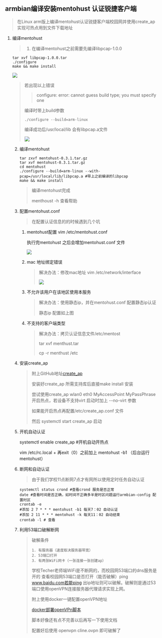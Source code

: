 

## armbian编译安装mentohust 认证锐捷客户端

> 在Linux arm版上编译mentohust认证锐捷客户端校园网并使用create_ap实现可热点用到文件下载地址



1. 编译mentohust

   > 1. 在编译mentohust之前需要先编译libpcap-1.0.0

   ```shell
   tar xvf libpcap-1.0.0.tar
   ./configure
   make && make install 
   ```



   ![](https://ws2.sinaimg.cn/large/006tNbRwgy1fx25dktsezj30ip0b3ta1.jpg)

   > 若出现以上错误
   >
   > >  configure: error: cannot guess build type; you must specify one
   >
   > 编译时带上build参数
   >
   > ```
   > ./configure --build=arm-linux
   > ```
   >
   > 编译成功后/usr/local/lib 会有libpcap.a文件
   >
   > ![](https://ws3.sinaimg.cn/large/006tNbRwgy1fx25hf4v7wj30h801iwel.jpg)

   2. 编译mentohust

      ```shell
      tar zxvf mentohust-0.3.1.tar.gz
      tar xvf mentohust-0.3.1.tar.gz
      cd mentohust
      ./configure --build=arm-linux --with-pcap=/usr/local/lib/libpcap.a #带上之前编译的libpcap
      make && make install
      ```

      > 编译mentohust完成
      >
      > menthoust -h 查看帮助

   3. 配置mentohust.conf

      > 在配置认证信息的的时候遇到几个坑

      1. mentohust配置 vim /etc/mentohust.conf

         执行完mentohust 之后会增加mentohust.conf 文件

         ![](https://ws4.sinaimg.cn/large/006tNbRwgy1fx25z9z63ij30kj0kfdkq.jpg)

      2. mac 地址绑定错误

         > 解决办法：修改mac地址 vim /etc/network/interface
         >
         > ![](https://ws4.sinaimg.cn/large/006tNbRwgy1fx25s1lv4tj30ei03e74j.jpg)

      3. 不允许该用户在该地区使用本服务

         > 解决办法：使用静态ip，并在mentohust.conf 配置静态ip认证
         >
         > 静态ip 配置如上图

      4. 不支持的客户端类型

         > 解决办法：拷贝认证信息文件/etc/mentost
         >
         > tar xvf menthust.tar
         >
         > cp -r menthust /etc



   4. 安装create_ap 

      > 附上GitHub地址[create_ap](https://github.com/oblique/create_ap.git)
      >
      > 安装好create_ap 所需支持库后直接make install 安装
      >
      > 尝试使用create_ap wlan0 eth0 MyAccessPoint MyPassPhrase开启热点，若设备不支持virt 启动时加上 --no-virt 参数
      >
      > 如果能开启热点再配置/etc/create_ap.conf 文件
      >
      > 然后 systemctl start create_ap 启动

   5. 开机自动认证

      systemctl enable create_ap #开机自动开热点

      vim /etc/rc.local + 再exit（0）之前加上 mentohust -b1 （后台运行mentohust）

   6. 断网和自动认证

      > 由于我们学校11点断网7点才有网所以使用定时任务自动认证

      ```shell
      systemctl status crond #查看crond 服务是否正常
      date #查看时间是否正确，如时间不正确多半是时区问题运行armbian-config 配置时区
      crontab -e 
      #添加 2 7 * * * mentohust -b1 每天7：02 自动认证
      #添加 2 11 * * * mentohust -k 每天11：02 自动结束
      crontab -l # 查看
      ```

   7. 利用53端口破解断网

      > 破解条件
      >
      >  	1. 有服务器（速度取决服务器带宽）
      >  	2. 53端口打开
      >  	3. 有两张WiFi网卡（一张连接一张创建ap）
      >
      > 学校Techer老师端WiFi是不断网的，而校园网53端口的dns服务是开的 查看校园网53端口是否打开（能否破解）ping www.baidu.com若能ping 出ip地址则可以破解。破解则是通过53端口使用openVPN连接服务器代理请求实现上网。
      >
      > 附上使用docker一键配置openVPN地址
      >
      > [docker部署openVPn脚本](https://raw.githubusercontent.com/huan-xi/mynote/master/script/openvpn/start.sh)
      >
      > 脚本好像还有点不完善以后再写一下使用文档
      >
      > 配置好后使用 openvpn cline.ovpn 即可破解了

      ​	